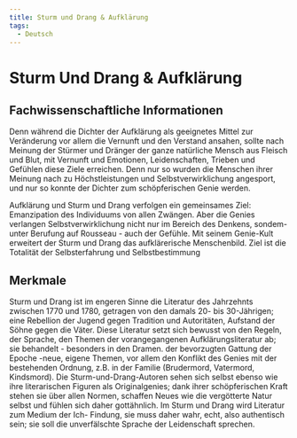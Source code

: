 ```yaml
---
title: Sturm und Drang & Aufklärung
tags:
  - Deutsch
---
```

# Sturm Und Drang & Aufklärung

## Fachwissenschaftliche Informationen

Denn während die Dichter der Aufklärung als geeignetes Mittel zur Veränderung vor allem die Vernunft und den Verstand ansahen, sollte nach Meinung der Stürmer und Dränger der ganze natürliche Mensch aus Fleisch und Blut, mit Vernunft und Emotionen, Leidenschaften, Trieben und Gefühlen diese Ziele erreichen. Denn nur so wurden die Menschen ihrer Meinung nach zu Höchstleistungen und Selbstverwirklichung angesport, und nur so konnte der Dichter zum schöpferischen Genie werden.

Aufklärung und Sturm und Drang verfolgen ein gemeinsames Ziel: Emanzipation des Individuums von allen Zwängen. Aber die Genies verlangen Selbstverwirklichung nicht nur im Bereich des Denkens, sondem- unter Berufung auf Rousseau - auch der Gefühle. Mit seinem Genie-Kult erweitert der Sturm und Drang das aufklärerische Menschenbild. Ziel ist die Totalität der Selbsterfahrung und Selbstbestimmung

## Merkmale

Sturm und Drang ist im engeren Sinne die Literatur des Jahrzehnts zwischen 1770 und 1780, getragen von den damals 20- bis 30-Jährigen; eine Rebellion der Jugend gegen Tradition und Autoritäten, Aufstand der Söhne gegen die Väter. Diese Literatur setzt sich bewusst von den Regeln, der Sprache, den Themen der vorangegangenen Aufklärungsliteratur ab; sie behandelt - besonders in den Dramen. der bevorzugten Gattung der Epoche -neue, eigene Themen, vor allem den Konflikt des Genies mit der bestehenden Ordnung, z.B. in der Familie (Brudermord, Vatermord, Kindsmord). Die Sturm-und-Drang-Autoren sehen sich selbst ebenso wie ihre literarischen Figuren als Originalgenies; dank ihrer schöpferischen Kraft stehen sie über allen Normen, schaffen Neues wie die vergötterte Natur selbst und fühlen sich daher gottähnlich. Im Sturm und Drang wird Literatur zum Medium der Ich- Findung, sie muss daher wahr, echt, also authentisch sein; sie soll die unverfälschte Sprache der Leidenschaft sprechen.